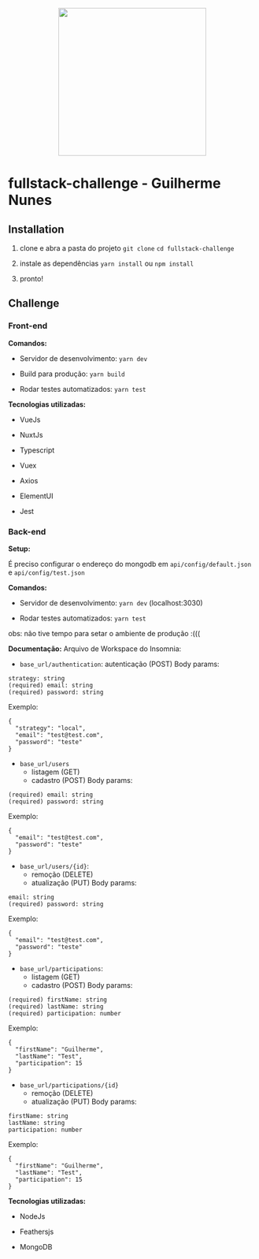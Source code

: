 
<p  align="center">

  

<img  src="./Grupo 116@2x.png"  width="300">

  

</p>

  

  

# fullstack-challenge - Guilherme Nunes

  

## Installation

  

1. clone e abra a pasta do projeto `git clone`  `cd fullstack-challenge`

2. instale as dependências `yarn install` ou `npm install`

3. pronto!

  

## Challenge

  

### Front-end

  

**Comandos:**

- Servidor de desenvolvimento: `yarn dev`

- Build para produção: `yarn build`

- Rodar testes automatizados: `yarn test`

  
  

**Tecnologias utilizadas:**

- VueJs

- NuxtJs

- Typescript

- Vuex

- Axios

- ElementUI

- Jest

  

### Back-end

  

**Setup:**

É preciso configurar o endereço do mongodb em `api/config/default.json` e `api/config/test.json`



**Comandos:**

- Servidor de desenvolvimento: `yarn dev` (localhost:3030)

- Rodar testes automatizados: `yarn test`

obs: não tive tempo para setar o ambiente de produção :(((

  

**Documentação:**
Arquivo de Workspace do Insomnia: 
  

- `base_url/authentication`: autenticação (POST)
Body params:
```
strategy: string
(required) email: string
(required) password: string
```

Exemplo:
```
{
  "strategy": "local",
  "email": "test@test.com",
  "password": "teste"
}
```

- `base_url/users`
  - listagem (GET)
  - cadastro (POST)
Body params:
```
(required) email: string
(required) password: string
```
Exemplo:
```
{
  "email": "test@test.com",
  "password": "teste"
}
```

- `base_url/users/{id}`:
  - remoção (DELETE)
  - atualização (PUT)
Body params:
```
email: string
(required) password: string
```
Exemplo:
```
{
  "email": "test@test.com",
  "password": "teste"
}
```

- `base_url/participations`:
  - listagem (GET)
  - cadastro (POST)
Body params:
```
(required) firstName: string
(required) lastName: string
(required) participation: number
```
Exemplo:
```
{
  "firstName": "Guilherme",
  "lastName": "Test",
  "participation": 15
}
```

- `base_url/participations/{id}`
  - remoção (DELETE)
  - atualização (PUT)
Body params:
```
firstName: string
lastName: string
participation: number
```
Exemplo:
```
{
  "firstName": "Guilherme",
  "lastName": "Test",
  "participation": 15
}
```
  

**Tecnologias utilizadas:**

  

- NodeJs

- Feathersjs

- MongoDB
